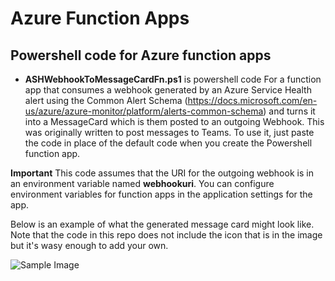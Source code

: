 # Azure Function Apps

## Powershell code for Azure function apps

- **ASHWebhookToMessageCardFn.ps1** is powershell code For a function app that consumes a webhook generated by an Azure Service Health alert using the Common Alert Schema (https://docs.microsoft.com/en-us/azure/azure-monitor/platform/alerts-common-schema) and turns it into a MessageCard which is them posted to an outgoing Webhook.  This was originally written to post messages to Teams.  To use it, just paste the code in place of the default code when you create the Powershell function app.

**Important** This code assumes that the URI for the outgoing webhook is in an environment variable named **webhookuri**.  You can configure environment variables for function apps in the application settings for the app.

Below is an example of what the generated message card might look like.  Note that the code in this repo does not include the icon that is in the image but it's wasy enough to add your own.

![Sample Image](https://github.com/KenHoover/AzureFunctionApps/raw/master/TestServiceHealthAlertCard.PNG)
